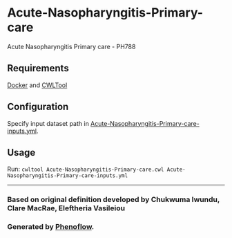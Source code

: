 # Acute-Nasopharyngitis-Primary-care

Acute Nasopharyngitis Primary care - PH788

## Requirements

[Docker](https://docs.docker.com/install/) and [CWLTool](https://github.com/common-workflow-language/cwltool#install)

## Configuration

Specify input dataset path in [Acute-Nasopharyngitis-Primary-care-inputs.yml](Acute-Nasopharyngitis-Primary-care-inputs.yml).

## Usage

Run: `cwltool Acute-Nasopharyngitis-Primary-care.cwl Acute-Nasopharyngitis-Primary-care-inputs.yml`

***

### Based on original definition developed by Chukwuma Iwundu, Clare MacRae, Eleftheria Vasileiou
### Generated by [Phenoflow](https://kclhi.org/phenoflow).
